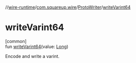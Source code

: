 //[wire-runtime](../../../index.md)/[com.squareup.wire](../index.md)/[ProtoWriter](index.md)/[writeVarint64](write-varint64.md)

# writeVarint64

[common]\
fun [writeVarint64](write-varint64.md)(value: [Long](https://kotlinlang.org/api/latest/jvm/stdlib/kotlin/-long/index.html))

Encode and write a varint.
